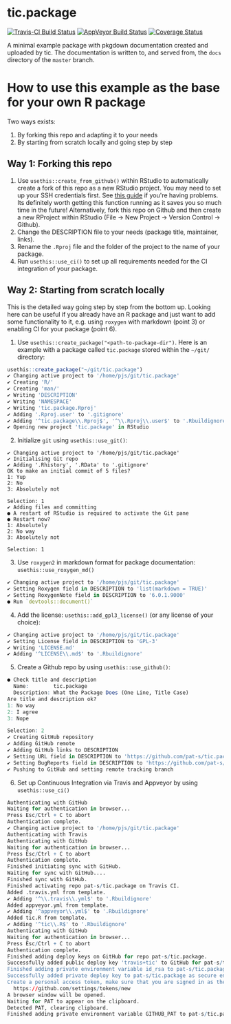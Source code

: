 # tic.package

[![Travis-CI Build Status](https://travis-ci.org/krlmlr/tic.package.svg?branch=master)](https://travis-ci.org/krlmlr/tic.package) [![AppVeyor Build Status](https://ci.appveyor.com/api/projects/status/github/krlmlr/tic.package?branch=master&svg=true)](https://ci.appveyor.com/project/krlmlr/tic-package) [![Coverage Status](https://codecov.io/gh/krlmlr/tic.package/branch/master/graph/badge.svg)](https://codecov.io/github/krlmlr/tic.package?branch=master)

A minimal example package with pkgdown documentation created and uploaded by tic.
The documentation is written to, and served from, the `docs` directory of the `master` branch.

# How to use this example as the base for your own R package

Two ways exists:  
1. By forking this repo and adapting it to your needs  
2. By starting from scratch locally and going step by step

## Way 1: Forking this repo

1. Use `usethis::create_from_github()` within RStudio to automatically create a fork of this repo as a new RStudio project. You may need to set up your SSH credentials first. See [this guide](http://happygitwithr.com/ssh-keys.html) if you're having problems. Its definitely worth getting this function running as it saves you so much time in the future! Alternatively, fork this repo on Github and then create a new RProject within RStudio (File -> New Project -> Version Control -> Github). 
2. Change the DESCRIPTION file to your needs (package title, maintainer, links).
3. Rename the `.Rproj` file and the folder of the project to the name of your package.
4. Run `usethis::use_ci()` to set up all requirements needed for the CI integration of your package.

## Way 2: Starting from scratch locally

This is the detailed way going step by step from the bottom up.
Looking here can be useful if you already have an R package and just want to add some functionality to it, e.g. using `roxygen` with markdown (point 3) or enabling CI for your package (point 6).

1. Use `usethis::create_package("<path-to-package-dir")`. Here is an example with a package called `tic.package` stored within the `~/git/` directory:

```r
usethis::create_package("~/git/tic.package")
✔ Changing active project to '/home/pjs/git/tic.package'
✔ Creating 'R/'
✔ Creating 'man/'
✔ Writing 'DESCRIPTION'
✔ Writing 'NAMESPACE'
✔ Writing 'tic.package.Rproj'
✔ Adding '.Rproj.user' to '.gitignore'
✔ Adding '^tic.package\\.Rproj$', '^\\.Rproj\\.user$' to '.Rbuildignore'
✔ Opening new project 'tic.package' in RStudio
```

2. Initialize `git` using `usethis::use_git()`:

```
✔ Changing active project to '/home/pjs/git/tic.package'
✔ Initialising Git repo
✔ Adding '.Rhistory', '.RData' to '.gitignore'
OK to make an initial commit of 5 files?
1: Yup
2: No
3: Absolutely not

Selection: 1
✔ Adding files and committing
● A restart of RStudio is required to activate the Git pane
● Restart now?
1: Absolutely
2: No way
3: Absolutely not

Selection: 1
```

3. Use `roxygen2` in markdown format for package documentation: `usethis::use_roxygen_md()`

```r
✔ Changing active project to '/home/pjs/git/tic.package'
✔ Setting Roxygen field in DESCRIPTION to 'list(markdown = TRUE)'
✔ Setting RoxygenNote field in DESCRIPTION to '6.0.1.9000'
● Run `devtools::document()`
```

4. Add the license: `usethis::add_gpl3_license()` (or any license of your choice):

```r
✔ Changing active project to '/home/pjs/git/tic.package'
✔ Setting License field in DESCRIPTION to 'GPL-3'
✔ Writing 'LICENSE.md'
✔ Adding '^LICENSE\\.md$' to '.Rbuildignore'
```

5. Create a Github repo by using `usethis::use_github()`:

```r
● Check title and description
  Name:        tic.package
  Description: What the Package Does (One Line, Title Case)
Are title and description ok?
1: No way
2: I agree
3: Nope

Selection: 2
✔ Creating GitHub repository
✔ Adding GitHub remote
✔ Adding GitHub links to DESCRIPTION
✔ Setting URL field in DESCRIPTION to 'https://github.com/pat-s/tic.package'
✔ Setting BugReports field in DESCRIPTION to 'https://github.com/pat-s/tic.package/issues'
✔ Pushing to GitHub and setting remote tracking branch
```

6. Set up Continuous Integration via Travis and Appveyor by using `usethis::use_ci()`

```r
Authenticating with GitHub
Waiting for authentication in browser...
Press Esc/Ctrl + C to abort
Authentication complete.
✔ Changing active project to '/home/pjs/git/tic.package'
Authenticating with Travis
Authenticating with GitHub
Waiting for authentication in browser...
Press Esc/Ctrl + C to abort
Authentication complete.
Finished initiating sync with GitHub.
Waiting for sync with GitHub....
Finished sync with GitHub.
Finished activating repo pat-s/tic.package on Travis CI.
Added .travis.yml from template.
✔ Adding '^\\.travis\\.yml$' to '.Rbuildignore'
Added appveyor.yml from template.
✔ Adding '^appveyor\\.yml$' to '.Rbuildignore'
Added tic.R from template.
✔ Adding '^tic\\.R$' to '.Rbuildignore'
Authenticating with GitHub
Waiting for authentication in browser...
Press Esc/Ctrl + C to abort
Authentication complete.
Finished adding deploy keys on GitHub for repo pat-s/tic.package.
Successfully added public deploy key 'travis+tic' to GitHub for pat-s/tic.package. You should receive a confirmation e-mail from GitHub. Delete the key in the repository's settings when you no longer need it.
Finished adding private environment variable id_rsa to pat-s/tic.package on Travis CI.
Successfully added private deploy key to pat-s/tic.package as secure environment variable id_rsa to Travis CI.
Create a personal access token, make sure that you are signed in as the correct user. The suggested description 'travis+tic for pat-s/tic.package' has been copied to the clipboard. If you use this token only to avoid GitHub's rate limit, you can leave all scopes unchecked. Then, copy the new token to the clipboard, it will be detected and applied automatically. Please visit
  https://github.com/settings/tokens/new
A browser window will be opened.
Waiting for PAT to appear on the clipboard.
Detected PAT, clearing clipboard.
Finished adding private environment variable GITHUB_PAT to pat-s/tic.package on Travis CI.
```
